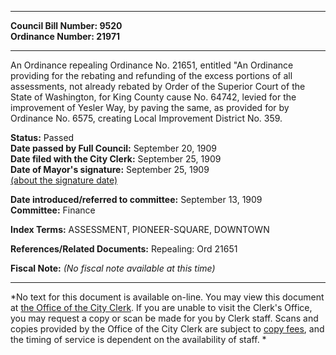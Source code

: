 * * * * *  
  
**Council Bill Number: [](#h0)[](#h2)9520**   
**Ordinance Number: 21971**  
  
* * * * *  
  
An Ordinance repealing Ordinance No. 21651, entitled "An Ordinance providing for the rebating and refunding of the excess portions of all assessments, not already rebated by Order of the Superior Court of the State of Washington, for King County cause No. 64742, levied for the improvement of Yesler Way, by paving the same, as provided for by Ordinance No. 6575, creating Local Improvement District No. 359.  
  
**Status:** Passed   
**Date passed by Full Council:** September 20, 1909   
**Date filed with the City Clerk:** September 25, 1909   
**Date of Mayor's signature:** September 25, 1909   
[(about the signature date)](/~public/approvaldate.htm)   
  
  
**Date introduced/referred to committee:** September 13, 1909   
**Committee:** Finance   
  
**Index Terms:** ASSESSMENT, PIONEER-SQUARE, DOWNTOWN  
  
**References/Related Documents:** Repealing: Ord 21651  
  
**Fiscal Note:** *(No fiscal note available at this time)*  
  
* * * * *  
  
*No text for this document is available on-line. You may view this document at [the Office of the City Clerk](http://www.seattle.gov/leg/clerk/contactUs.htm). If you are unable to visit the Clerk's Office, you may request a copy or scan be made for you by Clerk staff. Scans and copies provided by the Office of the City Clerk are subject to [copy fees](http://clerk.seattle.gov/~public/clerkfees.htm), and the timing of service is dependent on the availability of staff. *  
  
  
